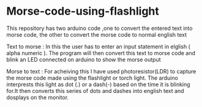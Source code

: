 # Morse-code-using-flashlight
This repository has two arduino code ,one to convert the entered text into morse code, the other to convert the morse code to normal english text

Text to morse  : In this the user has to enter an input statement in elglish ( alpha numeric ). The program will then convert this text to morse code and blink an LED connected on arduino to show the morse output

Morse to text : For acheiving this I have used photoresistor(LDR) to capture the morse code made using the flashlight or torch light. The arduino interprests this light as dot (.) or a dash(-)  based on the time it is blinking for.It then converts this series of dots and dashes into english text and dosplays on the monitor.
